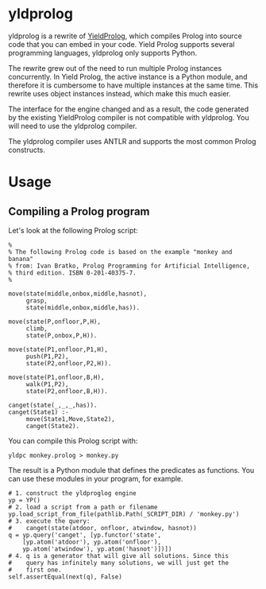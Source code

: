 # yldprolog

yldprolog is a rewrite of [YieldProlog](http://yieldprolog.sourceforge.net/), which compiles Prolog into source code that you can embed in your code. Yield Prolog supports several programming languages, yldprolog only supports Python.

The rewrite grew out of the need to run multiple Prolog instances concurrently. In Yield Prolog, the active instance is a Python module, and therefore it is cumbersome to have multiple instances at the same time. This rewrite uses object instances instead, which make this much easier.

The interface for the engine changed and as a result, the code generated by the existing YieldProlog compiler is not compatible with yldprolog. You will need to use the yldprolog compiler.

The yldprolog compiler uses ANTLR and supports the most common Prolog constructs.

# Usage

## Compiling a Prolog program

Let's look at the following Prolog script:

```
%
% The following Prolog code is based on the example "monkey and banana"
% from: Ivan Bratko, Prolog Programming for Artificial Intelligence,
% third edition. ISBN 0-201-40375-7.
%

move(state(middle,onbox,middle,hasnot),
     grasp,
     state(middle,onbox,middle,has)).

move(state(P,onfloor,P,H),
     climb,
     state(P,onbox,P,H)).

move(state(P1,onfloor,P1,H),
     push(P1,P2),
     state(P2,onfloor,P2,H)).

move(state(P1,onfloor,B,H),
     walk(P1,P2),
     state(P2,onfloor,B,H)).

canget(state(_,_,_,has)).
canget(State1) :-
     move(State1,Move,State2),
     canget(State2).
```

You can compile this Prolog script with:

```
yldpc monkey.prolog > monkey.py
```

The result is a Python module that defines the predicates as functions.
You can use these modules in your program, for example.

```
# 1. construct the yldproglog engine
yp = YP()
# 2. load a script from a path or filename
yp.load_script_from_file(pathlib.Path(_SCRIPT_DIR) / 'monkey.py')
# 3. execute the query:
#    canget(state(atdoor, onfloor, atwindow, hasnot))
q = yp.query('canget', [yp.functor('state',
	[yp.atom('atdoor'), yp.atom('onfloor'),
	yp.atom('atwindow'), yp.atom('hasnot')])])
# 4. q is a generator that will give all solutions. Since this
#    query has infinitely many solutions, we will just get the
#    first one.
self.assertEqual(next(q), False)
```

